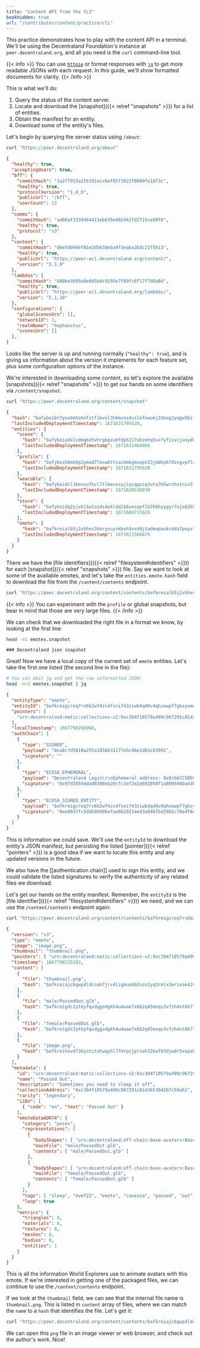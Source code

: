 ```yaml
---
title: "Content API from the CLI"
bookhidden: true
url: "/contributor/content/practice/cli"
---
```


This practice demonstrates how to play with the content API in a terminal. We'll be using the Decentraland Foundation's instance at `peer.decentraland.org`, and all you need is the `curl` command-line tool.

{{< info >}}
You can use [`httpie`](https://github.com/httpie/httpie) or format responses with [`jq`](https://github.com/stedolan/jq) to get more readable JSONs with each request. In this guide, we'll show formatted documents for clarity.
{{< /info >}}

This is what we'll do:

1. Query the status of the content server.
2. Locate and download the [snapshot]({{< relref "snapshots" >}}) for a list of entities.
3. Obtain the manifest for an entity.
4. Download some of the entitiy's files.

Let's begin by querying the server status using `/about`:

```bash
curl "https://peer.decentraland.org/about"
```

```json
{
  "healthy": true,
  "acceptingUsers": true,
  "bff": {
    "commitHash": "1a2ff915a216191ecc6ef85f3822f0809fe16f3c",
    "healthy": true,
    "protocolVersion": "1.0_0",
    "publicUrl": "/bff",
    "userCount": 12
  },
  "comms": {
    "commitHash": "ad06af3339484411eb639e402462fd2715ce80f6",
    "healthy": true,
    "protocol": "v3"
  },
  "content": {
    "commitHash": "d6e5d094ef81e2d5630eba9f3eaba2bdc21f5b13",
    "healthy": true,
    "publicUrl": "https://peer-ec1.decentraland.org/content/",
    "version": "5.1.9"
  },
  "lambdas": {
    "commitHash": "b80be3b95e0e8d5b4c9295e7f89fc6f17f7d8a8d",
    "healthy": true,
    "publicUrl": "https://peer-ec1.decentraland.org/lambdas/",
    "version": "5.1.10"
  },
  "configurations": {
    "globalScenesUrn": [],
    "networkId": 1,
    "realmName": "hephaestus",
    "scenesUrn": []
  },
}
```

Looks like the server is up and running normally (`"healthy": true`), and is giving us information about the version it implements for each feature set, plus some configuration options of the instance.

We're interested in downloading some content, so let's explore the available [snapshots]({{< relref "snapshots" >}}) to get our hands on some identifiers via `/content/snapshot`.

```bash
curl "https://peer.decentraland.org/content/snapshot"
```

```json
{
  "hash": "bafybeibtfyox4mho6nfxtfibvol3h6mvnsduslofnwuej33eag2yqgw5bi",
  "lastIncludedDeploymentTimestamp": 1671631795620,
  "entities": {
    "scene": {
      "hash": "bafybeiadxlvdmgmzhvhrgbgzumfdp52i7ubzmhq5sxfyfiivcjuxyddl54",
      "lastIncludedDeploymentTimestamp": 1671631464866
    },
    "profile": {
      "hash": "bafybeib6mk6p2ymod7lmsw6ttsacbmkgmvwpn23jmdkpkfdzvgvp7lzaeu",
      "lastIncludedDeploymentTimestamp": 1671631795620
    },
    "wearable": {
      "hash": "bafybeidcl3kmsnufkvl7tlmeussajiqiqqzsq3uto7m5wrzhstnix5f6vu",
      "lastIncludedDeploymentTimestamp": 1671630538830
    },
    "store": {
      "hash": "bafybeidq2yivbl5wlozds4okldqlb6uesqeflb7k6hyygyr7xjx63h5eta",
      "lastIncludedDeploymentTimestamp": 1671604715626
    },
    "emote": {
      "hash": "bafkreialb5j2vhhes3dorynuyvkbvh3nxddjtadmupaukr4da7peyvlfny",
      "lastIncludedDeploymentTimestamp": 1671621566675
    }
  }
}
```

There we have the [file identifiers](({{< relref "filesystem#identifiers" >}})) for each [snapshot]({{< relref "snapshots" >}}) file. Say we want to look at some of the available emotes, and let's take the `entities.emote.hash` field to download the file from the `/content/contents` endpoint.

```bash
curl "https://peer.decentraland.org/content/contents/bafkreialb5j2vhhes3dorynuyvkbvh3nxddjtadmupaukr4da7peyvlfny" > emotes.snapshot
```

{{< info >}}
You can experiment with the `profile` or global snapshots, but bear in mind that those are very large files.
{{< /info >}}

We can check that we downloaded the right file in a format we know, by looking at the first line:

```bash
head -n1 emotes.snapshot
```
```
### Decentraland json snapshot
```

Great! Now we have a local copy of the current set of `emote` entities. Let's take the first one listed (the second line in the file):

```bash
# You can omit jq and get the raw unformatted JSON:
head -n+2 emotes.snapshot | jq 
```
```json
{
  "entityType": "emote",
  "entityId": "bafkreigcreq7rv6b2wf4zc4fsnif43ziwb4q46v4qhsewpf7gbsyxew3om",
  "pointers": [
    "urn:decentraland:matic:collections-v2:0xc304f10579a499c967291c014365304207c59a62:0"
  ],
  "localTimestamp": 1667798266960,
  "authChain": [
    {
      "type": "SIGNER",
      "payload": "0xa8c7d5818a255a1856b31177e5c96e1d61c83991",
      "signature": ""
    },
    {
      "type": "ECDSA_EPHEMERAL",
      "payload": "Decentraland Login\r\nEphemeral address: 0x8cbbCC5B597981cf0c2B254089cf2d7c90943961\r\nExpiration: 2022-11-16T07:18:01.235Z",
      "signature": "0x97d38594dad0388eb20cfc3ef2e2a692858f1a809594ba43b7bca9171aecff09218adeb949a72b60f8b2d4281f85f348dae5224a2f750b4b22fe7b6bf392f6941c"
    },
    {
      "type": "ECDSA_SIGNED_ENTITY",
      "payload": "bafkreigcreq7rv6b2wf4zc4fsnif43ziwb4q46v4qhsewpf7gbsyxew3om",
      "signature": "0xe0037fc5ddb00d0befae6b29214ed3a846fbd2982c70edf6d556ef813efe78cc7a64b3f0669a50d6aa1d12cbc3b5cc75adc833c6b3ee2c444d34de48227726321b"
    }
  ]
}
```

This is information we could save. We'll use the `entityId` to download the entity's JSON manifest, but persisting the listed [pointer]({{< relref "pointers" >}}) is a good idea if we want to locate this entity and any updated versions in the future.

We also have the [[authentication chain]] used to sign this entity, and we could validate the listed signatures to verify the authenticity of any related files we download.

Let's get our hands on the entity manifest. Remember, the `entityId` is the [file identifier](({{< relref "filesystem#identifiers" >}})) we need, and we can use the `/content/contents` endpoint again:

```bash
curl "https://peer.decentraland.org/content/contents/bafkreigcreq7rv6b2wf4zc4fsnif43ziwb4q46v4qhsewpf7gbsyxew3om"
```
```json
{
  "version": "v3",
  "type": "emote",
  "image": "image.png",
  "thumbnail": "thumbnail.png",
  "pointers": [ "urn:decentraland:matic:collections-v2:0xc304f10579a499c967291c014365304207c59a62:0" ],
  "timestamp": 1667798235182,
  "content": [
    {
      "file": "thumbnail.png",
      "hash": "bafkreiajc6gwp4ldcnah7jrv4ligmuokb2ssn2yq3rmlx3erzvak42vjoe"
    },
    {
      "file": "male/PassedOut.glb",
      "hash": "bafkreigdc2ytkyfqvdggodgkh4u4wae7x6b2q45mxqv3vfzh4xt6k772y4"
    },
    {
      "file": "female/PassedOut.glb",
      "hash": "bafkreigdc2ytkyfqvdggodgkh4u4wae7x6b2q45mxqv3vfzh4xt6k772y4"
    },
    {
      "file": "image.png",
      "hash": "bafkreihxvd736yotitatwqyhl7fmrpzjprsah32kwf63djwdr5xepak54y"
    }
  ],
  "metadata": {
    "id": "urn:decentraland:matic:collections-v2:0xc304f10579a499c967291c014365304207c59a62:0",
    "name": "Passed Out",
    "description": "Sometimes you need to sleep it off",
    "collectionAddress": "0xc304f10579a499c967291c014365304207c59a62",
    "rarity": "legendary",
    "i18n": [
      { "code": "en", "text": "Passed Out" }
    ],
    "emoteDataADR74": {
      "category": "poses",
      "representations": [
        {
          "bodyShapes": [ "urn:decentraland:off-chain:base-avatars:BaseMale" ],
          "mainFile": "male/PassedOut.glb",
          "contents": [ "male/PassedOut.glb" ]
        },
        {
          "bodyShapes": [ "urn:decentraland:off-chain:base-avatars:BaseFemale" ],
          "mainFile": "female/PassedOut.glb",
          "contents": [ "female/PassedOut.glb" ]
        }
      ],
      "tags": [ "sleep", "mvmf22", "emote", "canessa", "passed", "out", "beer" ],
      "loop": true
    },
    "metrics": {
      "triangles": 0,
      "materials": 0,
      "textures": 0,
      "meshes": 0,
      "bodies": 0,
      "entities": 1
    }
  }
}
```

This is all the information World Explorers use to animate avatars with this emote. If we're interested in getting one of the packaged files, we can continue to use the `/content/contents` endpoint.

If we look at the `thumbnail` field, we can see that the internal file name is `thumbnail.png`. This is listed in `content` array of files, where we can match the `name` to a `hash` that identifies the file. Let's get it:

```bash
curl "https://peer.decentraland.org/content/contents/bafkreiajc6gwp4ldcnah7jrv4ligmuokb2ssn2yq3rmlx3erzvak42vjoe" > thumbnail.png
```

We can open this `png` file in an image viewer or web browser, and check out the author's work. Nice!